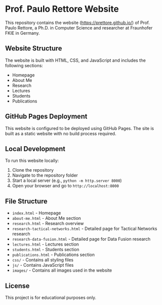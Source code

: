 # Prof. Paulo Rettore Website

This repository contains the website (https://prettore.github.io/) of Prof. Paulo Rettore, a Ph.D. in Computer Science and researcher at Fraunhofer FKIE in Germany.

## Website Structure

The website is built with HTML, CSS, and JavaScript and includes the following sections:
- Homepage
- About Me
- Research
- Lectures
- Students
- Publications

## GitHub Pages Deployment

This website is configured to be deployed using GitHub Pages. The site is built as a static website with no build process required.

## Local Development

To run this website locally:
1. Clone the repository
2. Navigate to the repository folder
3. Start a local server (e.g., `python -m http.server 8000`)
4. Open your browser and go to `http://localhost:8000`

## File Structure

- `index.html` - Homepage
- `about-me.html` - About Me section
- `research.html` - Research overview
- `research-tactical-networks.html` - Detailed page for Tactical Networks research
- `research-data-fusion.html` - Detailed page for Data Fusion research
- `lectures.html` - Lectures section
- `students.html` - Students section
- `publications.html` - Publications section
- `css/` - Contains all styling files
- `js/` - Contains JavaScript files
- `images/` - Contains all images used in the website

## License

This project is for educational purposes only.
